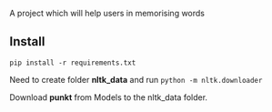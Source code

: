 A project which will help users in memorising words


Install
-------

`pip install -r requirements.txt`


Need to create folder **nltk_data** 
and run 
       `python -m nltk.downloader`

Download **punkt** from  Models to the nltk_data folder.
